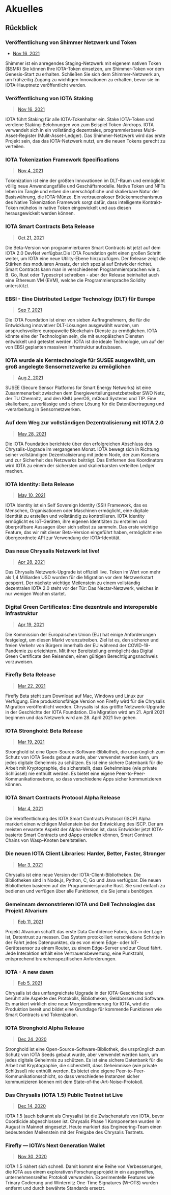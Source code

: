 # Akuelles

<!--
---article_info
title: Rückblick
author: [KI Bot]
reviews: []
---
-->

## Rückblick

### Veröffentlichung von Shimmer Netzwerk und Token

- [Nov 16, 2021](https://blog.shimmer.network/announcing-the-shimmer-network-and-token/)

Shimmer ist ein anregendes Staging-Netzwerk mit eigenem nativen Token ($SMR) Sie können Ihre IOTA-Token einsetzen, um Shimmer-Token vor dem Genesis-Start zu erhalten. Schließen Sie sich dem Shimmer-Netzwerk an, um frühzeitig Zugang zu wichtigen Innovationen zu erhalten, bevor sie im IOTA-Hauptnetz veröffentlicht werden.


### Veröffentlichung von IOTA Staking

> [Nov 16, 2021](https://blog.iota.org/introducing-iota-staking/)

IOTA führt Staking für alle IOTA-Tokenhalter ein. Stake IOTA-Token und verdiene Staking-Belohnungen von zum Beispiel Token-Airdrops. IOTA verwandelt sich in ein vollständig dezentrales, programmierbares Multi-Asset-Register (Mulit-Asset-Ledger). Das Shimmer-Netzwerk wird das erste Projekt sein, das das IOTA-Netzwerk nutzt, um die neuen Tokens gerecht zu verteilen.


### IOTA Tokenization Framework Specifications

> [Nov 4, 2021](https://blog.iota.org/iota-tokenization-framework-specifications/)

Tokenization ist eine der größten Innovationen im DLT-Raum und ermöglicht völlig neue Anwendungsfälle und Geschäftsmodelle. Native Token und NFTs leben im Tangle und erben die unerschöpfliche und skalierbare Natur der Basiswährung, die IOTA-Münze. Ein vertrauensloser Brückenmechanismus des Native Tokenization Framework sorgt dafür, dass intelligente Kontrakt-Token mühelos in native Token eingewickelt und aus diesen herausgewickelt werden können.


### IOTA Smart Contracts Beta Release

> [Oct 21, 2021](https://blog.iota.org/iota-smart-contracts-beta-release/)

Die Beta-Version von programmierbaren Smart Contracts ist jetzt auf dem IOTA 2.0 DevNet verfügbar.Die IOTA Foundation geht einen großen Schritt weiter, um IOTA eine neue Utility-Ebene hinzuzufügen. Der Release zeigt die Stärken des modularen Ansatz, der sich spezial auf Entwickler richtet. Smart Contracts kann man in verschiedenen Programmiersprachen wie z. B. Go, Rust oder Typescirpt schreiben - aber der Release beinhaltet auch eine Ethereum VM (EVM), welche die Programmiersprache Solidity unterstützt.

### EBSI - Eine Distributed Ledger Technology (DLT) für Europe 

> [Sep 7, 2021](https://blog.iota.org/ebsi-building-a-distributed-ledger-technology-for-europe/)

Die IOTA Foundation ist einer von sieben Auftragnehmern, die für die Entwicklung innovativer DLT-Lösungen ausgewählt wurden, um anspruchsvollere europaweite Blockchain-Dienste zu ermöglichen. IOTA könnte eine der Technologien sein, die mit europäischen Diensten entwickelt und getestet werden. IOTA ist die ideale Technologie, um auf der von EBSI geplanten massiven Infrastruktur aufzubauen.
 

### IOTA wurde als Kerntechnologie für SUSEE ausgewählt, um groß angelegte Sensornetzwerke zu ermöglichen

> [Aug 2, 2021](https://blog.iota.org/the-iota-tangle-selected-as-core-technology-for-susee-to-enable-large-scale-sensor-networks/)

SUSEE (Secure Sensor Platforms for Smart Energy Networks) ist eine Zusammenarbeit zwischen dem Energieverteilungsnetzbetreiber SWO Netz, der TU Chemnitz, und den KMU peerOS, mCloud Systems und TIP. Eine skalierbare, zuverlässige und sichere Lösung für die Datenübertragung und -verarbeitung in Sensornetzwerken.


### Auf dem Weg zur vollständigen Dezentralisierung mit IOTA 2.0

> [May 28, 2021](https://blog.iota.org/path-towards-full-decentralization-with-iota-2-0/)

Die IOTA Foundation berichtete über den erfolgreichen Abschluss des Chrysalis-Upgrade im vergangenen Monat. IOTA bewegt sich in Richtung seiner vollständigen Dezentralisierung mit jedem Node, der zum Konsens und zur Sicherheit des Netzwerks beiträgt. Das Entfernen des Koordinators wird IOTA zu einem der sichersten und skalierbarsten verteilten Ledger machen.


### IOTA Identity: Beta Release
> [May 10, 2021](https://blog.iota.org/iota-identity-beta-release/)

IOTA Identity ist ein Self Sovereign Identity (SSI) Framework, das es Menschen, Organisationen oder Maschinen ermöglicht, eine digitale Identität zu erstellen und vollständig zu kontrollieren. IOTA Identity ermöglicht es IoT-Geräten, ihre eigenen Identitäten zu erstellen und überprüfbare Aussagen über sich selbst zu sammeln. Das erste wichtige Feature, das wir mit dieser Beta-Version eingeführt haben, ermöglicht eine übergeordnete API zur Verwendung der IOTA-Identität.


### Das neue Chrysalis Netzwerk ist live!
> [Apr 28, 2021](https://blog.iota.org/the-new-chrysalis-network-is-live/)

Das Chrysalis Netzwerk-Upgrade ist offiziell live. Token im Wert von mehr als 1,4 Milliarden USD wurden für die Migration vor dem Netzwerkstart gesperrt. Der nächste wichtige Meilenstein zu einem vollständig dezentralen IOTA 2.0 steht vor der Tür: Das Nectar-Netzwerk, welches in nur wenigen Wochen startet.


### Digital Green Certificates: Eine dezentrale and interoperable Infrastruktur

> [Apr 19, 2021](https://blog.iota.org/digital-green-certificates-a-decentralized-and-interoperable-infrastructure/)

Die Kommission der Europäischen Union (EU) hat einige Anforderungen festgelegt, um diesen Markt voranzutreiben. Ziel ist es, den sicheren und freien Verkehr von Bürgern innerhalb der EU während der COVID-19-Pandemie zu erleichtern. Mit ihrer Bereitstellung ermöglicht das Digital Green Certificate den Reisenden, einen gültigen Berechtigungsnachweis vorzuweisen.


### Firefly Beta Release

> [Mar 22, 2021](https://blog.iota.org/firefly-beta-release/)

Firefly Beta steht zum Download auf Mac, Windows und Linux zur Verfügung. Eine produktionsfähige Version von Firefly wird für die Chrysalis Migration veröffentlicht werden. Chrysalis ist das größte Netzwerk-Upgrade in der Geschichte der IOTA Foundation. Die Migration wird am 21. April 2021 beginnen und das Netzwerk wird am 28. April 2021 live gehen.


### IOTA Stronghold: Beta Release

> [Mar 19, 2021](https://blog.iota.org/iota-stronghold-beta-release/)

Stronghold ist eine Open-Source-Software-Bibliothek, die ursprünglich zum Schutz von IOTA Seeds gebaut wurde, aber verwendet werden kann, um jedes digitale Geheimnis zu schützen. Es ist eine sichere Datenbank für die Arbeit mit Kryptographie, die sicherstellt, dass Geheimnisse (wie private Schlüssel) nie enthüllt werden. Es bietet eine eigene Peer-to-Peer-Kommunikationsebene, so dass verschiedene Apps sicher kommunizieren können.


### IOTA Smart Contracts Protocol Alpha Release

> [Mar 4, 2021](https://blog.iota.org/iota-smart-contracts-protocol-alpha-release/)

Die Veröffentlichung des IOTA Smart Contracts Protocol (ISCP) Alpha markiert einen wichtigen Meilenstein bei der Entwicklung des ISCP. Der am meisten erwartete Aspekt der Alpha-Version ist, dass Entwickler jetzt IOTA-basierte Smart Contracts und dApps erstellen können, Smart Contract Chains von Wasp-Knoten bereitstellen.


### Die neuen IOTA Client Libraries: Harder, Better, Faster, Stronger
> [Mar 3, 2021](https://blog.iota.org/the-new-iota-client-libraries-harder-better-faster-stronger/)

Chrysalis ist eine neue Version der IOTA-Client-Bibliotheken. Die Bibliotheken sind in Node.js, Python, C, Go und Java verfügbar. Die neuen Bibliotheken basieren auf der Programmiersprache Rust. Sie sind einfach zu bedienen und verfügen über alle Funktionen, die Sie jemals benötigen.


### Gemeinsam demonstrieren IOTA und Dell Technologies das Projekt Alvarium

> [Feb 11, 2021](https://blog.iota.org/together-iota-and-dell-technologies-demonstrate-project-alvarium/)

Projekt Alvarium schafft das erste Data Confidence Fabric, das in der Lage ist, Datentrust zu messen. Das System protokolliert verschiedene Schritte in der Fahrt jedes Datenpunktes, da es von einem Edge- oder IoT-Gerätesensor zu einem Router, zu einem Edge-Server und zur Cloud fährt. Jede Interaktion erhält eine Vertrauensbewertung, eine Punktzahl, entsprechend branchenspezifischen Anforderungen.


### IOTA - A new dawn

> [Feb 5, 2021](https://blog.iota.org/iota-chrysalis-a-new-dawn/)

Chrysalis ist das umfangreichste Upgrade in der IOTA-Geschichte und berührt alle Aspekte des Protokolls, Bibliotheken, Geldbörsen und Software. Es markiert wirklich eine neue Morgendämmerung für IOTA, wird die Produktion bereit und bildet eine Grundlage für kommende Funktionen wie Smart Contracts und Tokenization.


### IOTA Stronghold Alpha Release

> [Dec 24, 2020](https://blog.iota.org/stronghold-alpha-release/)

Stronghold ist eine Open-Source-Software-Bibliothek, die ursprünglich zum Schutz von IOTA Seeds gebaut wurde, aber verwendet werden kann, um jedes digitale Geheimnis zu schützen. Es ist eine sichere Datenbank für die Arbeit mit Kryptographie, die sicherstellt, dass Geheimnisse (wie private Schlüssel) nie enthüllt werden. Es bietet eine eigene Peer-to-Peer-Kommunikationsschicht, so dass verschiedene Instanzen sicher kommunizieren können mit dem State-of-the-Art-Noise-Protokoll.


### Das Chrysalis (IOTA 1.5) Public Testnet ist Live

> [Dec 14, 2020](https://blog.iota.org/chrysalis-phase-2-testnet-out-now/)

IOTA 1.5 (auch bekannt als Chrysalis) ist die Zwischenstufe von IOTA, bevor Coordicide abgeschlossen ist. Chrysalis Phase 1 Komponenten wurden im August in Mainnet eingesetzt. Heute markiert das Engineering-Team einen bedeutenden Meilenstein mit der Freigabe des Chrysalis Testnets.


### Firefly — IOTA’s Next Generation Wallet

> [Nov 30, 2020](https://blog.iota.org/firefly-iota-next-generation-wallet-26bdd4d01510/)

IOTA 1.5 nähert sich schnell. Damit kommt eine Reihe von Verbesserungen, die IOTA aus einem explorativen Forschungsprojekt in ein ausgereiftes, unternehmensreifes Protokoll verwandeln. Experimentelle Features wie Trinary Codierung und Winternitz One-Time Signatures (W-OTS) wurden entfernt und durch bewährte Standards ersetzt.